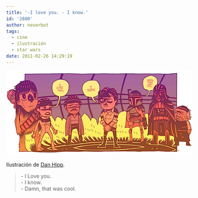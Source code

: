 ```yaml
---
title: '-I love you. - I know.'
id: '2880'
author: neverbot
tags:
  - cine
  - ilustración
  - star wars
date: 2011-02-26 14:29:19
---
```


![201102261427.jpg](./i-love-you-i-know/201102261427.jpg)

Ilustración de [Dan Hipp](http://mrhipp.blogspot.com/).

> \- I Love you.  
  \- I know.  
  \- Damn, that was cool.
